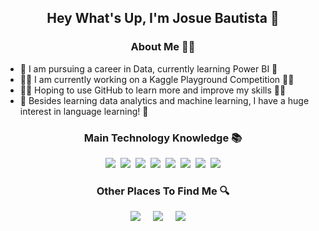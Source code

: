 ## <div align="center">Hey What's Up, I'm Josue Bautista 👋 </div>
### <div align="center">About Me 👨‍🚀</div>
- 🌱 I am pursuing a career in Data, currently learning Power BI 🌱
- 👨‍💻 I am currently working on a Kaggle Playground Competition 👨‍💻
- 🙇‍♂️ Hoping to use GitHub to learn more and improve my skills 🙇‍♂️
- 💬 Besides learning data analytics and machine learning, I have a huge interest in language learning! 💬

### <div align="center">Main Technology Knowledge 📚</div>
<p align="center">
  <img src="https://img.shields.io/badge/Python-3776AB.svg?&style=flat&logo=python&logoColor=yellow" />&nbsp;
  <img src="https://img.shields.io/badge/SQLite-003B57.svg?&style=flat&logo=sqlite&logoColor=blue&labelColor=%23e6e6e6&color=%23e6e6e6"/>&nbsp;
  <img src="https://img.shields.io/badge/-Excel-Excel?style=flat-square&logo=microsoftexcel&logoColor=%23f7f7f7&labelColor=%23017a20&color=%23017a20" />&nbsp;
  <img src="https://img.shields.io/badge/-Scikit_Learn-Scikit_Learn?style=flat-square&logo=scikitlearn&logoColor=%23d99504&labelColor=%231170f5&color=%231170f5" />&nbsp;
  <img src="https://img.shields.io/badge/-TensorFlow-TensorFlow?style=flat-square&logo=tensorflow&logoColor=%23d99504&labelColor=2e2e2e&color=2e2e2e" />&nbsp;
  <img src="https://img.shields.io/badge/XGBoost-A60303" />&nbsp;
  <img src="https://img.shields.io/badge/CatBoost-045956" />&nbsp;
  <img src="https://img.shields.io/badge/LightGBM-E374FC" />
</p>

### <div align="center">Other Places To Find Me 🔍</div>

<p align="center">
  <a href="https://www.kaggle.com/josuebautista"><img src="https://img.shields.io/badge/-Kaggle-Kaggle?style=flat-square&logo=kaggle&logoColor=%23127dff&labelColor=%23e6e6e6&color=%23e6e6e6" /></a>&nbsp;&nbsp;&nbsp;&nbsp;
  <a href="https://www.linkedin.com/in/josue-bautista-quiroz-02b97026a/"><img src="https://img.shields.io/badge/-Linkedin-Linkedin?style=flat-square&logo=linkedin&logoColor=%23e6e6e6&labelColor=%230259c4&color=%230259c4" /></a>&nbsp;&nbsp;&nbsp;&nbsp;
  <a href="mailto:me@josuebautista.com"><img src="https://img.shields.io/badge/-me%40josuebautista.com-Email?style=flat-square&logo=gmail&logoColor=%232e2e2e&labelColor=%23d9ca02&color=%23d9ca02" /></a>&nbsp;&nbsp;&nbsp;&nbsp;

</p>
<!--
**APoodle/APoodle** is a ✨ _special_ ✨ repository because its `README.md` (this file) appears on your GitHub profile.

Here are some ideas to get you started:

- 🔭 I’m currently working on ...
- 🌱 I’m currently learning ...
- 👯 I’m looking to collaborate on ...
- 🤔 I’m looking for help with ...
- 💬 Ask me about ...
- 📫 How to reach me: ...
- 😄 Pronouns: ...
- ⚡ Fun fact: ...
-->

